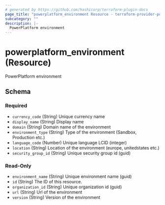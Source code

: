 ```yaml
---
# generated by https://github.com/hashicorp/terraform-plugin-docs
page_title: "powerplatform_environment Resource - terraform-provider-power-platform"
subcategory: ""
description: |-
  PowerPlatform environment
---
```


# powerplatform_environment (Resource)

PowerPlatform environment



<!-- schema generated by tfplugindocs -->
## Schema

### Required

- `currency_code` (String) Unique currency name
- `display_name` (String) Display name
- `domain` (String) Domain name of the environment
- `environment_type` (String) Type of the environment (Sandbox, Production etc.)
- `language_code` (Number) Unique language LCID (integer)
- `location` (String) Location of the environment (europe, unitedstates etc.)
- `security_group_id` (String) Unique security group id (guid)

### Read-Only

- `environment_name` (String) Unique environment name 	(guid)
- `id` (String) The ID of this resource.
- `organization_id` (String) Unique organization id (guid)
- `url` (String) Url of the environment
- `version` (String) Version of the environment
